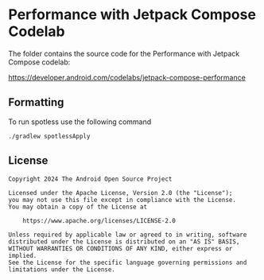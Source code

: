 # Performance with Jetpack Compose Codelab

The folder contains the source code for the Performance with Jetpack Compose codelab:

https://developer.android.com/codelabs/jetpack-compose-performance

## Formatting
To run spotless use the following command
```
./gradlew spotlessApply
```

## License
```
Copyright 2024 The Android Open Source Project

Licensed under the Apache License, Version 2.0 (the "License");
you may not use this file except in compliance with the License.
You may obtain a copy of the License at

    https://www.apache.org/licenses/LICENSE-2.0

Unless required by applicable law or agreed to in writing, software
distributed under the License is distributed on an "AS IS" BASIS,
WITHOUT WARRANTIES OR CONDITIONS OF ANY KIND, either express or implied.
See the License for the specific language governing permissions and
limitations under the License.
```
